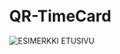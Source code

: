 # QR-TimeCard

![ESIMERKKI ETUSIVU]("https://raw.githubusercontent.com/JaniLiekari/QR-TimeCard/master/Docs/IMGS/README.png?token=ALBLHJJEXFE4YIBMGDNIU6S44UL3I")

